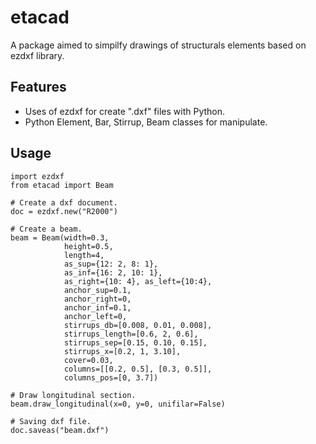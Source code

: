 # etacad

A package aimed to simpilfy drawings of structurals elements based on ezdxf library.


## Features

- Uses of ezdxf for create ".dxf" files with Python.
- Python Element, Bar, Stirrup, Beam classes for manipulate.

## Usage

```
import ezdxf
from etacad import Beam

# Create a dxf document.
doc = ezdxf.new("R2000")

# Create a beam.
beam = Beam(width=0.3,
            height=0.5,
            length=4,
            as_sup={12: 2, 8: 1},
            as_inf={16: 2, 10: 1},
            as_right={10: 4}, as_left={10:4},
            anchor_sup=0.1,
            anchor_right=0,
            anchor_inf=0.1,
            anchor_left=0,
            stirrups_db=[0.008, 0.01, 0.008],
            stirrups_length=[0.6, 2, 0.6],
            stirrups_sep=[0.15, 0.10, 0.15],
            stirrups_x=[0.2, 1, 3.10],
            cover=0.03,
            columns=[[0.2, 0.5], [0.3, 0.5]],
            columns_pos=[0, 3.7])

# Draw longitudinal section.
beam.draw_longitudinal(x=0, y=0, unifilar=False)

# Saving dxf file.
doc.saveas("beam.dxf")
```